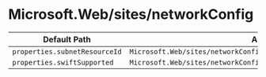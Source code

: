 # Microsoft.Web/sites/networkConfig

| Default Path | Alias |
|---|---|
| `properties.subnetResourceId` | `Microsoft.Web/sites/networkConfig/virtualNetwork.subnetResourceId` |
| `properties.swiftSupported` | `Microsoft.Web/sites/networkConfig/virtualNetwork.swiftSupported` |

